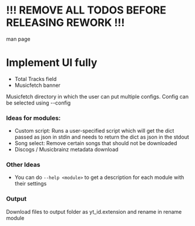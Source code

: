 # !!! REMOVE ALL TODOS BEFORE RELEASING REWORK !!!

man page

# Implement UI fully
- Total Tracks field
- Musicfetch banner

Musicfetch directory in which the user can put multiple configs. Config can be selected using --config

### Ideas for modules:
- Custom script: Runs a user-specified script which will get the dict passed as json in stdin and needs to return the dict as json in the stdout
- Song select: Remove certain songs that should not be downloaded
- Discogs / Musicbrainz metadata download

### Other Ideas
- You can do `--help <module>` to get a description for each module with their settings

### Output
Download files to output folder as yt_id.extension and rename in rename module